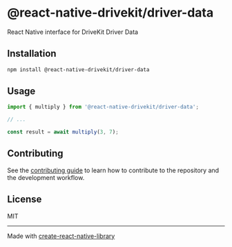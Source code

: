 # @react-native-drivekit/driver-data

React Native interface for DriveKit Driver Data

## Installation

```sh
npm install @react-native-drivekit/driver-data
```

## Usage

```js
import { multiply } from '@react-native-drivekit/driver-data';

// ...

const result = await multiply(3, 7);
```

## Contributing

See the [contributing guide](CONTRIBUTING.md) to learn how to contribute to the repository and the development workflow.

## License

MIT

---

Made with [create-react-native-library](https://github.com/callstack/react-native-builder-bob)

